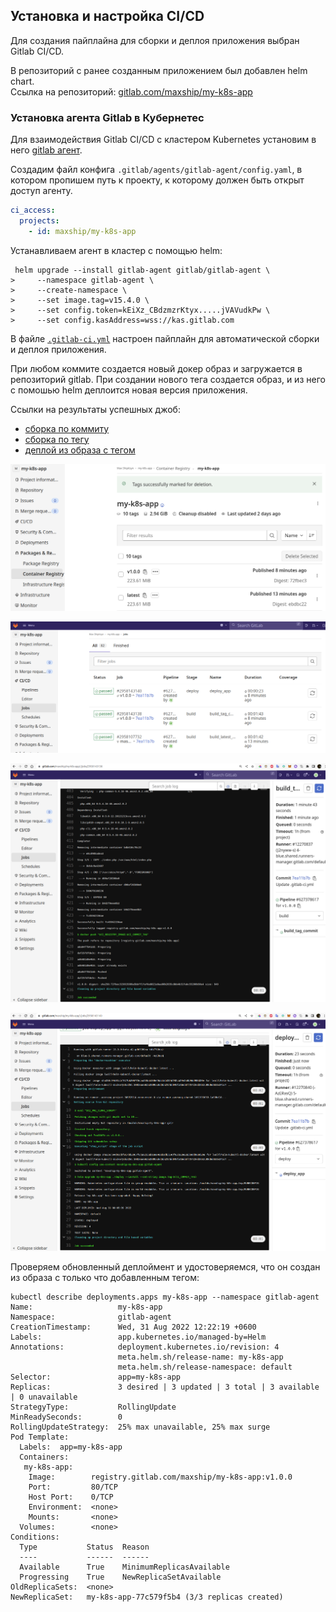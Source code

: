 ## Установка и настройка CI/CD

Для создания пайплайна для сборки и деплоя приложения выбран Gitlab CI/CD.

В репозиторий с ранее созданным приложением был добавлен helm chart.  
Ссылка на репозиторий: [gitlab.com/maxship/my-k8s-app](https://gitlab.com/maxship/my-k8s-app)


### Установка агента Gitlab в Кубернетес

Для взаимодействия Gitlab CI/CD с кластером Kubernetes установим в него [gitlab агент](https://docs.gitlab.com/ee/user/clusters/agent/ci_cd_workflow.html).

Создадим файл конфига `.gitlab/agents/gitlab-agent/config.yaml`, в котором пропишем путь к проекту, к которому должен быть открыт доступ агенту.

```yaml
ci_access:
  projects:
    - id: maxship/my-k8s-app
```

Устанавливаем агент в кластер с помощью helm:

```
 helm upgrade --install gitlab-agent gitlab/gitlab-agent \
>     --namespace gitlab-agent \
>     --create-namespace \
>     --set image.tag=v15.4.0 \
>     --set config.token=kEiXz_CBdzmzrKtyx.....jVAVudkPw \
>     --set config.kasAddress=wss://kas.gitlab.com

```

В файле [`.gitlab-ci.yml`](https://gitlab.com/maxship/my-k8s-app/-/blob/master/.gitlab-ci.yml) настроен пайплайн для автоматической сборки и деплоя приложения.

При любом коммите создается новый докер образ и загружается в репозиторий gitlab. При создании нового тега создается образ, и из него с помошью helm деплоится новая версия приложения.

Ссылки на результаты успешных джоб: 

- [сборка по коммиту ](https://gitlab.com/maxship/my-k8s-app/-/jobs/2960186767)
- [сборка по тегу](https://gitlab.com/maxship/my-k8s-app/-/jobs/2960191452)
- [деплой из образа с тегом](https://gitlab.com/maxship/my-k8s-app/-/jobs/2960191455)

![repo](./img/repo.png)

![jobs](./img/jobs.png)

![job1](./img/job-build.png)

![job2](./img/job-deploy.png)

Проверяем обновленный деплоймент и удостоверяемся, что он создан из образа с только что добавленным тегом:

```shell
kubectl describe deployments.apps my-k8s-app --namespace gitlab-agent 
Name:                   my-k8s-app
Namespace:              gitlab-agent
CreationTimestamp:      Wed, 31 Aug 2022 12:22:19 +0600
Labels:                 app.kubernetes.io/managed-by=Helm
Annotations:            deployment.kubernetes.io/revision: 4
                        meta.helm.sh/release-name: my-k8s-app
                        meta.helm.sh/release-namespace: default
Selector:               app=my-k8s-app
Replicas:               3 desired | 3 updated | 3 total | 3 available | 0 unavailable
StrategyType:           RollingUpdate
MinReadySeconds:        0
RollingUpdateStrategy:  25% max unavailable, 25% max surge
Pod Template:
  Labels:  app=my-k8s-app
  Containers:
   my-k8s-app:
    Image:        registry.gitlab.com/maxship/my-k8s-app:v1.0.0
    Port:         80/TCP
    Host Port:    0/TCP
    Environment:  <none>
    Mounts:       <none>
  Volumes:        <none>
Conditions:
  Type           Status  Reason
  ----           ------  ------
  Available      True    MinimumReplicasAvailable
  Progressing    True    NewReplicaSetAvailable
OldReplicaSets:  <none>
NewReplicaSet:   my-k8s-app-77c579f5b4 (3/3 replicas created)
```